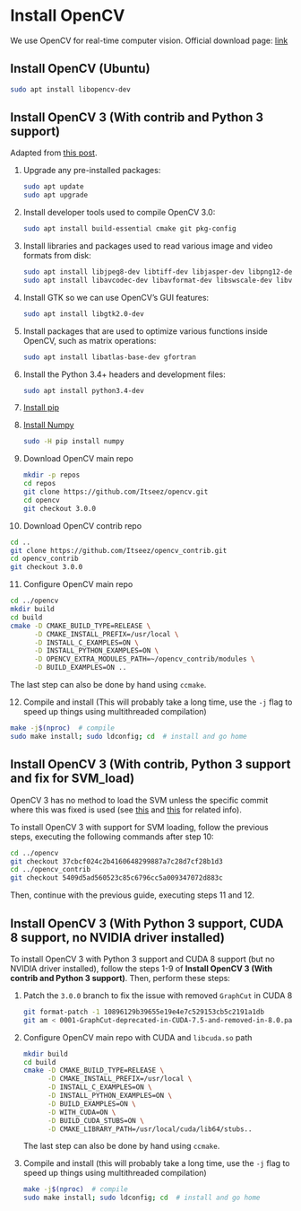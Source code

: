 # Install OpenCV

We use OpenCV for real-time computer vision. Official download page: [link](http://opencv.org/)

## Install OpenCV (Ubuntu)

```bash
sudo apt install libopencv-dev
```

## Install OpenCV 3 (With contrib and Python 3 support)

Adapted from [this post](http://www.pyimagesearch.com/2015/07/20/install-opencv-3-0-and-python-3-4-on-ubuntu/).

1. Upgrade any pre-installed packages:
   ```bash
   sudo apt update
   sudo apt upgrade
   ```

2. Install developer tools used to compile OpenCV 3.0:
   ```bash
   sudo apt install build-essential cmake git pkg-config
   ```

3. Install libraries and packages used to read various image and video formats from disk:
   ```bash
   sudo apt install libjpeg8-dev libtiff-dev libjasper-dev libpng12-dev
   sudo apt install libavcodec-dev libavformat-dev libswscale-dev libv4l-dev
   ```

4. Install GTK so we can use OpenCV’s GUI features:
   ```bash
   sudo apt install libgtk2.0-dev
   ```

5. Install packages that are used to optimize various functions inside OpenCV, such as matrix operations:
   ```bash
   sudo apt install libatlas-base-dev gfortran
   ```

6. Install the Python 3.4+ headers and development files:
   ```bash
   sudo apt install python3.4-dev
   ```

7. [Install pip](install-pip.md)

8. [Install Numpy](install-numpy.md)
   ```bash
   sudo -H pip install numpy
   ```

9. Download OpenCV main repo
   ```bash
   mkdir -p repos
   cd repos
   git clone https://github.com/Itseez/opencv.git
   cd opencv
   git checkout 3.0.0
   ```

10. Download OpenCV contrib repo
   ```bash
   cd ..
   git clone https://github.com/Itseez/opencv_contrib.git
   cd opencv_contrib
   git checkout 3.0.0
   ```

11. Configure OpenCV main repo
   ```bash
   cd ../opencv
   mkdir build
   cd build
   cmake -D CMAKE_BUILD_TYPE=RELEASE \
         -D CMAKE_INSTALL_PREFIX=/usr/local \
         -D INSTALL_C_EXAMPLES=ON \
         -D INSTALL_PYTHON_EXAMPLES=ON \
         -D OPENCV_EXTRA_MODULES_PATH=~/opencv_contrib/modules \
         -D BUILD_EXAMPLES=ON ..
   ```
   The last step can also be done by hand using `ccmake`.

12. Compile and install (This will probably take a long time, use the `-j` flag to speed up things using multithreaded compilation)
   ```bash
  make -j$(nproc)  # compile
   sudo make install; sudo ldconfig; cd  # install and go home
   ```

## Install OpenCV 3 (With contrib, Python 3 support and fix for SVM_load)

OpenCV 3 has no method to load the SVM unless the specific commit where this was fixed is used (see [this](https://github.com/opencv/opencv/issues/4969) and [this](https://github.com/roboticslab-uc3m/textiles/issues/20) for related info).

To install OpenCV 3 with support for SVM loading, follow the previous steps, executing the following commands after step 10:

```bash
cd ../opencv
git checkout 37cbcf024c2b4160648299887a7c28d7cf28b1d3
cd ../opencv_contrib
git checkout 5409d5ad560523c85c6796cc5a009347072d883c
```

Then, continue with the previous guide, executing steps 11 and 12.

## Install OpenCV 3 (With Python 3 support, CUDA 8 support, no NVIDIA driver installed)

To install OpenCV 3 with Python 3 support and CUDA 8 support (but no NVIDIA driver installed), follow the steps 1-9 of **Install OpenCV 3 (With contrib and Python 3 support)**. Then, perform these steps:

1. Patch the `3.0.0` branch to fix the issue with removed `GraphCut` in CUDA 8
   ```bash
   git format-patch -1 10896129b39655e19e4e7c529153cb5c2191a1db
   git am < 0001-GraphCut-deprecated-in-CUDA-7.5-and-removed-in-8.0.patch
   ```

2. Configure OpenCV main repo with CUDA and `libcuda.so` path
   ```bash
   mkdir build
   cd build
   cmake -D CMAKE_BUILD_TYPE=RELEASE \
         -D CMAKE_INSTALL_PREFIX=/usr/local \
         -D INSTALL_C_EXAMPLES=ON \
         -D INSTALL_PYTHON_EXAMPLES=ON \
         -D BUILD_EXAMPLES=ON \
         -D WITH_CUDA=ON \
         -D BUILD_CUDA_STUBS=ON \
         -D CMAKE_LIBRARY_PATH=/usr/local/cuda/lib64/stubs..
   ```
   The last step can also be done by hand using `ccmake`.

3. Compile and install
   (this will probably take a long time, use the `-j` flag to speed up things using multithreaded compilation)
   ```bash
   make -j$(nproc)  # compile
   sudo make install; sudo ldconfig; cd  # install and go home
   ```
